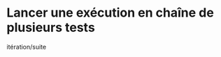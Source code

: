 # Lancer une exécution en chaîne de plusieurs tests 

itération/suite


<!--stackedit_data:
eyJoaXN0b3J5IjpbOTE3MDQ0MDg4XX0=
-->
